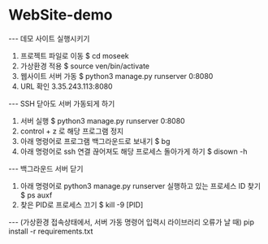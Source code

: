 # WebSite-demo

--- 데모 사이트 실행시키기
1. 프로젝트 파일로 이동
  $ cd moseek
2. 가상환경 적용
  $ source ven/bin/activate
3. 웹사이트 서버 가동
  $ python3 manage.py runserver 0:8080
4. URL 확인
  3.35.243.113:8080 

--- SSH 닫아도 서버 가동되게 하기
1. 서버 실행 
  $ python3 manage.py runserver 0:8080
2. control + z 로 해당 프로그램 정지
3. 아래 명령어로 프로그램 백그라운드로 보내기
  $ bg
4. 아래 명령어로 ssh 연결 끊어져도 해당 프로세스 돌아가게 하기
  $ disown -h

--- 백그라운드 서버 닫기
1. 아래 명령어로 python3 manage.py runserver 실행하고 있는 프로세스 ID 찾기
  $ ps auxf
2. 찾은 PID로 프로세스 끄기
  $ kill -9 [PID]

--- (가상환경 접속상태에서, 서버 가동 명령어 입력시 라이브러리 오류가 날 때)
pip install -r requirements.txt
